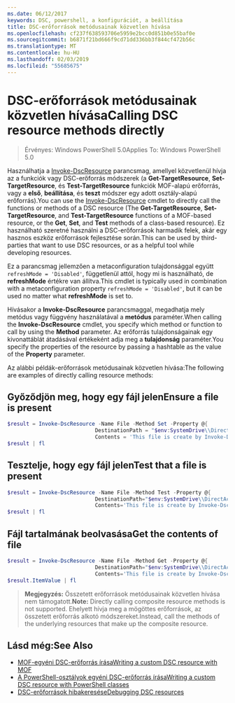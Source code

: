 ```yaml
---
ms.date: 06/12/2017
keywords: DSC, powershell, a konfigurációt, a beállítása
title: DSC-erőforrások metódusainak közvetlen hívása
ms.openlocfilehash: cf237f638593706e5959e2bcc0d851b0e55baf0e
ms.sourcegitcommit: b6871f21bd666f9cd71dd336bb3f844cf472b56c
ms.translationtype: MT
ms.contentlocale: hu-HU
ms.lasthandoff: 02/03/2019
ms.locfileid: "55685675"
---
```

# <a name="calling-dsc-resource-methods-directly"></a><span data-ttu-id="913f2-103">DSC-erőforrások metódusainak közvetlen hívása</span><span class="sxs-lookup"><span data-stu-id="913f2-103">Calling DSC resource methods directly</span></span>

><span data-ttu-id="913f2-104">Érvényes: Windows PowerShell 5.0</span><span class="sxs-lookup"><span data-stu-id="913f2-104">Applies To: Windows PowerShell 5.0</span></span>

<span data-ttu-id="913f2-105">Használhatja a [Invoke-DscResource](/powershell/module/PSDesiredStateConfiguration/Invoke-DscResource) parancsmag, amellyel közvetlenül hívja az a funkciók vagy DSC-erőforrás módszerek (a **Get-TargetResource**, **Set-TargetResource**, és  **Test-TargetResource** funkciók MOF-alapú erőforrás, vagy a **első**, **beállítása**, és **teszt** módszer egy adott osztály-alapú erőforrás).</span><span class="sxs-lookup"><span data-stu-id="913f2-105">You can use the [Invoke-DscResource](/powershell/module/PSDesiredStateConfiguration/Invoke-DscResource) cmdlet to directly call the functions or methods of a DSC resource (The **Get-TargetResource**, **Set-TargetResource**, and **Test-TargetResource** functions of a MOF-based resource, or the **Get**, **Set**, and **Test** methods of a class-based resource).</span></span>
<span data-ttu-id="913f2-106">Ez használható szeretné használni a DSC-erőforrások harmadik felek, akár egy hasznos eszköz erőforrások fejlesztése során.</span><span class="sxs-lookup"><span data-stu-id="913f2-106">This can be used by third-parties that want to use DSC resources, or as a helpful tool while developing resources.</span></span>

<span data-ttu-id="913f2-107">Ez a parancsmag jellemzően a metaconfiguration tulajdonsággal együtt `refreshMode = 'Disabled'`, függetlenül attól, hogy mi is használható, de **refreshMode** értékre van állítva.</span><span class="sxs-lookup"><span data-stu-id="913f2-107">This cmdlet is typically used in combination with a metaconfiguration property `refreshMode = 'Disabled'`, but it can be used no matter what **refreshMode** is set to.</span></span>

<span data-ttu-id="913f2-108">Hívásakor a **Invoke-DscResource** parancsmaggal, megadhatja mely metódus vagy függvény használatával a **metódus** paraméter.</span><span class="sxs-lookup"><span data-stu-id="913f2-108">When calling the **Invoke-DscResource** cmdlet, you specify which method or function to call by using the **Method** parameter.</span></span> <span data-ttu-id="913f2-109">Az erőforrás tulajdonságainak egy kivonattáblát átadásával értékeként adja meg a **tulajdonság** paraméter.</span><span class="sxs-lookup"><span data-stu-id="913f2-109">You specify the properties of the resource by passing a hashtable as the value of the **Property** parameter.</span></span>

<span data-ttu-id="913f2-110">Az alábbi példák-erőforrások metódusainak közvetlen hívása:</span><span class="sxs-lookup"><span data-stu-id="913f2-110">The following are examples of directly calling resource methods:</span></span>

## <a name="ensure-a-file-is-present"></a><span data-ttu-id="913f2-111">Győződjön meg, hogy egy fájl jelen</span><span class="sxs-lookup"><span data-stu-id="913f2-111">Ensure a file is present</span></span>

```powershell
$result = Invoke-DscResource -Name File -Method Set -Property @{
                            DestinationPath = "$env:SystemDrive\\DirectAccess.txt";
                            Contents = 'This file is create by Invoke-DscResource'} -Verbose
$result | fl
```

## <a name="test-that-a-file-is-present"></a><span data-ttu-id="913f2-112">Tesztelje, hogy egy fájl jelen</span><span class="sxs-lookup"><span data-stu-id="913f2-112">Test that a file is present</span></span>

```powershell
$result = Invoke-DscResource -Name File -Method Test -Property @{
                            DestinationPath="$env:SystemDrive\\DirectAccess.txt";
                            Contents='This file is create by Invoke-DscResource'} -Verbose
$result | fl
```

## <a name="get-the-contents-of-file"></a><span data-ttu-id="913f2-113">Fájl tartalmának beolvasása</span><span class="sxs-lookup"><span data-stu-id="913f2-113">Get the contents of file</span></span>

```powershell
$result = Invoke-DscResource -Name File -Method Get -Property @{
                            DestinationPath="$env:SystemDrive\\DirectAccess.txt";
                            Contents='This file is create by Invoke-DscResource'} -Verbose
$result.ItemValue | fl
```

><span data-ttu-id="913f2-114">**Megjegyzés:** Összetett erőforrások metódusainak közvetlen hívása nem támogatott.</span><span class="sxs-lookup"><span data-stu-id="913f2-114">**Note:** Directly calling composite resource methods is not supported.</span></span> <span data-ttu-id="913f2-115">Ehelyett hívja meg a mögöttes erőforrások, az összetett erőforrás alkotó módszereket.</span><span class="sxs-lookup"><span data-stu-id="913f2-115">Instead, call the methods of the underlying resources that make up the composite resource.</span></span>

## <a name="see-also"></a><span data-ttu-id="913f2-116">Lásd még:</span><span class="sxs-lookup"><span data-stu-id="913f2-116">See Also</span></span>
- [<span data-ttu-id="913f2-117">MOF-egyéni DSC-erőforrás írása</span><span class="sxs-lookup"><span data-stu-id="913f2-117">Writing a custom DSC resource with MOF</span></span>](../resources/authoringResourceMOF.md)
- [<span data-ttu-id="913f2-118">A PowerShell-osztályok egyéni DSC-erőforrás írása</span><span class="sxs-lookup"><span data-stu-id="913f2-118">Writing a custom DSC resource with PowerShell classes</span></span>](../resources/authoringResourceClass.md)
- [<span data-ttu-id="913f2-119"> DSC-erőforrások hibakeresése</span><span class="sxs-lookup"><span data-stu-id="913f2-119">Debugging DSC resources</span></span>](../troubleshooting/debugResource.md)